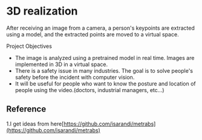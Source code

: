 # 3D realization
After receiving an image from a camera, a person's keypoints are extracted using a model, and the extracted points are moved to a virtual space.



Project Objectives
* The image is analyzed using a pretrained model in real time. Images are implemented in 3D in a virtual space.
* There is a safety issue in many industries. The goal is to solve people's safety before the incident with computer vision.
* It will be useful for people who want to know the posture and location of people using the video.(doctors, industrial managers, etc...)


## Reference
1.I get ideas from here[https://github.com/isarandi/metrabs](https://github.com/isarandi/metrabs)
